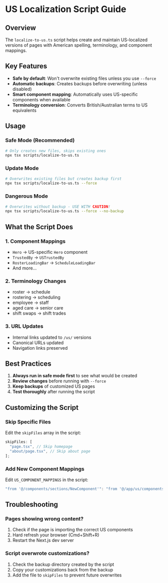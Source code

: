 # US Localization Script Guide

## Overview

The `localize-to-us.ts` script helps create and maintain US-localized versions of pages with American spelling, terminology, and component mappings.

## Key Features

- **Safe by default**: Won't overwrite existing files unless you use `--force`
- **Automatic backups**: Creates backups before overwriting (unless disabled)
- **Smart component mapping**: Automatically uses US-specific components when available
- **Terminology conversion**: Converts British/Australian terms to US equivalents

## Usage

### Safe Mode (Recommended)

```bash
# Only creates new files, skips existing ones
npx tsx scripts/localize-to-us.ts
```

### Update Mode

```bash
# Overwrites existing files but creates backup first
npx tsx scripts/localize-to-us.ts --force
```

### Dangerous Mode

```bash
# Overwrites without backup - USE WITH CAUTION!
npx tsx scripts/localize-to-us.ts --force --no-backup
```

## What the Script Does

### 1. Component Mappings

- `Hero` → US-specific `Hero` component
- `TrustedBy` → `USTrustedBy`
- `RosterLoadingBar` → `ScheduleLoadingBar`
- And more...

### 2. Terminology Changes

- roster → schedule
- rostering → scheduling
- employee → staff
- aged care → senior care
- shift swaps → shift trades

### 3. URL Updates

- Internal links updated to `/us/` versions
- Canonical URLs updated
- Navigation links preserved

## Best Practices

1. **Always run in safe mode first** to see what would be created
2. **Review changes** before running with `--force`
3. **Keep backups** of customized US pages
4. **Test thoroughly** after running the script

## Customizing the Script

### Skip Specific Files

Edit the `skipFiles` array in the script:

```typescript
skipFiles: [
  "page.tsx", // Skip homepage
  "about/page.tsx", // Skip about page
];
```

### Add New Component Mappings

Edit `US_COMPONENT_MAPPINGS` in the script:

```typescript
"from '@/components/sections/NewComponent'": "from '@/app/us/components/NewComponent'",
```

## Troubleshooting

### Pages showing wrong content?

1. Check if the page is importing the correct US components
2. Hard refresh your browser (Cmd+Shift+R)
3. Restart the Next.js dev server

### Script overwrote customizations?

1. Check the backup directory created by the script
2. Copy your customizations back from the backup
3. Add the file to `skipFiles` to prevent future overwrites
